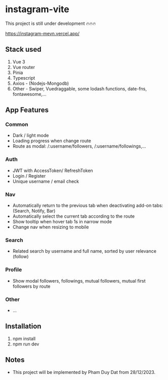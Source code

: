 # instagram-vite

This project is still under development 🔥🔥🔥

https://instagram-mevn.vercel.app/

## Stack used

1. Vue 3
2. Vue router
3. Pinia
4. Typescript
5. Axios - (Nodejs-Mongodb)
6. Other - Swiper, Vuedraggable, some lodash functions, date-fns, fontawesome,...

## App Features

### Common

- Dark / light mode
- Loading progress when change route
- Route as modal: /:username/followers, /:username/followings,...

### Auth

- JWT with AccessToken/ RefreshToken
- Login / Register
- Unique username / email check

### Nav

- Automatically return to the previous tab when deactivating add-on tabs: (Search, Notify, Bar)
- Automatically select the current tab according to the route
- Show tooltip when hover tab 1s in narrow mode
- Change nav when resizing to mobile

### Search

- Related search by username and full name, sorted by user relevance (follow)

### Profile

- Show modal followers, followings, mutual followers, mutual first followers by route

### Other

- ...

## Installation

1. npm install
2. npm run dev

## Notes

- This project will be implemented by Pham Duy Dat from 28/12/2023.
